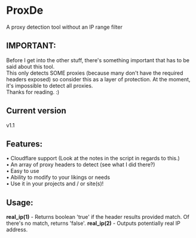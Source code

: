 ProxDe
======

A proxy detection tool without an IP range filter

IMPORTANT:
------
Before I get into the other stuff, there's something important that has to be said about this tool.
<br>
This only detects SOME proxies (because many don't have the required headers exposed) so consider this as a layer of protection. At the moment, it's impossible to detect all proxies.
<br>
Thanks for reading. :)

Current version
------
v1.1

Features:
------
&bull; Cloudflare support (Look at the notes in the script in regards to this.)
<br>
&bull; An array of proxy headers to detect (see what I did there?)
<br>
&bull; Easy to use
<br>
&bull; Ability to modify to your likings or needs
<br>
&bull; Use it in your projects and / or site(s)!

Usage:
------
<b>real_ip(1)</b> - Returns boolean 'true' if the header results provided match. Of there's no match, returns 'false'.
<b>real_ip(2)</b> - Outputs potentially real IP address.
